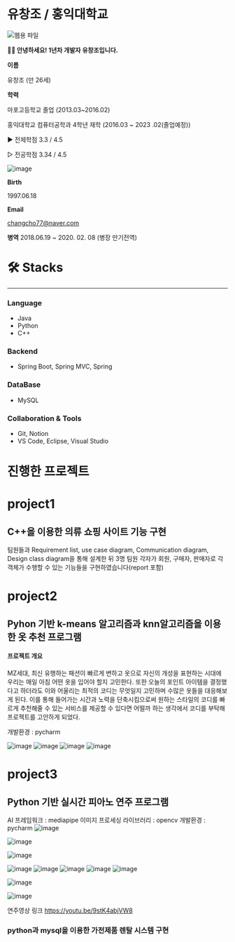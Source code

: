 
# 유창조 / 홍익대학교
![웹용 파일](https://user-images.githubusercontent.com/104131424/196584960-f9254a6d-48e7-4303-aaba-229a69e44492.jpg)

**🙋‍♂️ 안녕하세요! 1년차 개발자 유창조입니다.** 

**이름**

유창조 (만 26세)

**학력**

마포고등학교 졸업 (2013.03~2016.02)

홍익대학교 컴퓨터공학과 4학년 재학 (2016.03 ~ 2023 .02(졸업예정))

▶ 전체학점 3.3 / 4.5

▷ 전공학점 3.34 / 4.5

![image](https://user-images.githubusercontent.com/104131424/196586238-dd17cf54-8c21-4791-8314-01e1e6c6d369.png)


**Birth**

1997.06.18

 **Email**

changcho77@naver.com

**병역**
2018.06.19 ~ 2020. 02. 08 (병장 만기전역)

# 🛠️ Stacks

---

### Language

- Java
- Python
- C++

### Backend

- Spring Boot, Spring MVC, Spring

### DataBase

- MySQL

### Collaboration & Tools

- Git, Notion
- VS Code, Eclipse, Visual Studio


# 진행한 프로젝트

# project1
## C++을 이용한 의류 쇼핑 사이트 기능 구현

팀원들과 Requirement list, use case diagram, Communication diagram, Design class diagram을 통해 설계한 뒤 
3명 팀원 각자가 회원, 구매자, 판매자로 각 객체가 수행할 수 있는 기능들을 구현하였습니다(report 포함)


# project2
## Pyhon 기반 k-means 알고리즘과 knn알고리즘을 이용한 옷 추천 프로그램


#### 프로젝트 개요 
MZ세대, 최신 유행하는 패션이 빠르게 변하고 옷으로 자신의 개성을 표현하는 시대에 우리는 매일 아침 어떤 옷을 입어야 할지 고민한다. 또한 오늘의 포인트 아이템을 결정했다고 하더라도 이와 어울리는 최적의 코디는 무엇일지 고민하며 수많은 옷들을 대응해보게 된다. 이를 통해 들어가는 시간과 노력을 단축시킴으로써 원하는 스타일의 코디를 빠르게 추천해줄 수 있는 서비스를 제공할 수 있다면 어떨까 하는 생각에서 코디를 부탁해 프로젝트를 고안하게 되었다. 

개발환경 : pycharm

![image](https://user-images.githubusercontent.com/104131424/190946140-d248fa30-44c5-493a-996a-a4a2a57a61f9.png)
![image](https://user-images.githubusercontent.com/104131424/190570620-fac3ba94-5c65-4f95-a814-0c04680335e0.png)
![image](https://user-images.githubusercontent.com/104131424/190570705-43fe9027-9a57-4df9-840d-b1d12ff905ea.png)
![image](https://user-images.githubusercontent.com/104131424/190570961-d481c23e-daa1-41f2-b654-cdf85659376f.png)





# project3
## Python 기반 실시간 피아노 연주 프로그램

AI 프레임워크 : mediapipe
이미지 프로세싱 라이브러리 : opencv
개발환경 : pycharm
![image](https://user-images.githubusercontent.com/104131424/190945059-6b6bb35a-99b0-44fc-963c-c21c0aaba66a.png)

![image](https://user-images.githubusercontent.com/104131424/190945094-02080953-f625-4ff3-a227-73f49839ab08.png)

![image](https://user-images.githubusercontent.com/104131424/190945134-6597ecd1-726f-480f-9a7a-05152ac7fdd3.png)

![image](https://user-images.githubusercontent.com/104131424/190945151-e1fa1994-8a0b-4ba6-9064-0741f6fcb556.png)
![image](https://user-images.githubusercontent.com/104131424/190945171-354b9cb4-5193-4932-92dc-a598020ac62a.png)
![image](https://user-images.githubusercontent.com/104131424/190945181-11ac4317-5c92-45bf-8b98-0f6d70764507.png)
![image](https://user-images.githubusercontent.com/104131424/190945202-a85e14cc-8ce7-4aba-bb66-d60f6be4abe6.png)
![image](https://user-images.githubusercontent.com/104131424/190945252-d619da73-4cc4-462c-81ac-de7ebbb27615.png)



![image](https://user-images.githubusercontent.com/104131424/190571315-a1a03eab-fb58-4f45-8d72-774e056382d8.png)

![image](https://user-images.githubusercontent.com/104131424/190571533-c3dc70ff-227f-4789-85d1-58c62981bc4b.png)



연주영상 링크
https://youtu.be/9stK4abjVW8


### python과 mysql을 이용한 가전제품 렌탈 시스템 구현
